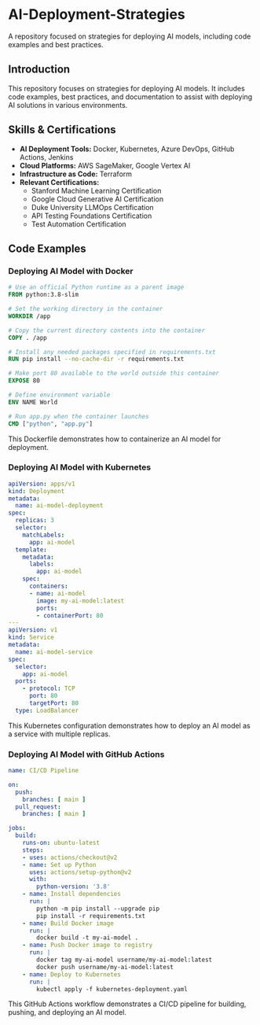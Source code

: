 # AI-Deployment-Strategies
A repository focused on strategies for deploying AI models, including code examples and best practices.

## Introduction
This repository focuses on strategies for deploying AI models. It includes code examples, best practices, and documentation to assist with deploying AI solutions in various environments.

## Skills & Certifications
- **AI Deployment Tools:** Docker, Kubernetes, Azure DevOps, GitHub Actions, Jenkins
- **Cloud Platforms:** AWS SageMaker, Google Vertex AI
- **Infrastructure as Code:** Terraform
- **Relevant Certifications:**
  - Stanford Machine Learning Certification
  - Google Cloud Generative AI Certification
  - Duke University LLMOps Certification
  - API Testing Foundations Certification
  - Test Automation Certification

## Code Examples

### Deploying AI Model with Docker
```Dockerfile
# Use an official Python runtime as a parent image
FROM python:3.8-slim

# Set the working directory in the container
WORKDIR /app

# Copy the current directory contents into the container
COPY . /app

# Install any needed packages specified in requirements.txt
RUN pip install --no-cache-dir -r requirements.txt

# Make port 80 available to the world outside this container
EXPOSE 80

# Define environment variable
ENV NAME World

# Run app.py when the container launches
CMD ["python", "app.py"]
```
This Dockerfile demonstrates how to containerize an AI model for deployment.

### Deploying AI Model with Kubernetes
```yaml
apiVersion: apps/v1
kind: Deployment
metadata:
  name: ai-model-deployment
spec:
  replicas: 3
  selector:
    matchLabels:
      app: ai-model
  template:
    metadata:
      labels:
        app: ai-model
    spec:
      containers:
      - name: ai-model
        image: my-ai-model:latest
        ports:
        - containerPort: 80
---
apiVersion: v1
kind: Service
metadata:
  name: ai-model-service
spec:
  selector:
    app: ai-model
  ports:
    - protocol: TCP
      port: 80
      targetPort: 80
  type: LoadBalancer
```
This Kubernetes configuration demonstrates how to deploy an AI model as a service with multiple replicas.

### Deploying AI Model with GitHub Actions
```yaml
name: CI/CD Pipeline

on:
  push:
    branches: [ main ]
  pull_request:
    branches: [ main ]

jobs:
  build:
    runs-on: ubuntu-latest
    steps:
    - uses: actions/checkout@v2
    - name: Set up Python
      uses: actions/setup-python@v2
      with:
        python-version: '3.8'
    - name: Install dependencies
      run: |
        python -m pip install --upgrade pip
        pip install -r requirements.txt
    - name: Build Docker image
      run: |
        docker build -t my-ai-model .
    - name: Push Docker image to registry
      run: |
        docker tag my-ai-model username/my-ai-model:latest
        docker push username/my-ai-model:latest
    - name: Deploy to Kubernetes
      run: |
        kubectl apply -f kubernetes-deployment.yaml
```
This GitHub Actions workflow demonstrates a CI/CD pipeline for building, pushing, and deploying an AI model.

